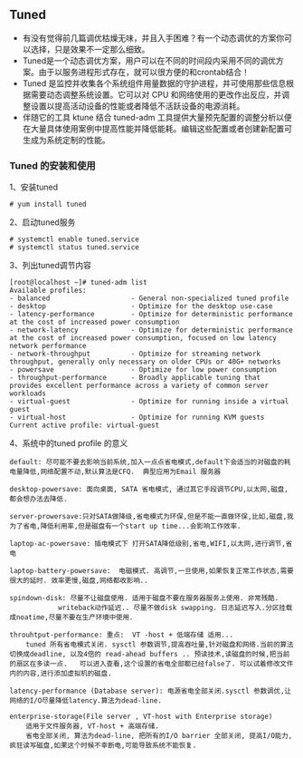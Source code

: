 ## Tuned 
* 有没有觉得前几篇调优枯燥无味，并且入手困难？有一个动态调优的方案你可以选择，只是效果不一定那么细致。
* Tuned是一个动态调优方案，用户可以在不同的时间段内采用不同的调优方案。由于以服务进程形式存在，就可以很方便的和crontab结合！
* Tuned 是监控并收集各个系统组件用量数据的守护进程，并可使用那些信息根据需要动态调整系统设置。它可以对 CPU 和网络使用的更改作出反应，并调整设置以提高活动设备的性能或者降低不活跃设备的电源消耗。
* 伴随它的工具 ktune 结合 tuned-adm 工具提供大量预先配置的调整分析以便在大量具体使用案例中提高性能并降低能耗。编辑这些配置或者创建新配置可生成为系统定制的性能。

### Tuned 的安装和使用

1、安装tuned

    # yum install tuned

2、启动tuned服务

    # systemctl enable tuned.service
    # systemctl status tuned.service

3、列出tuned调节内容

    [root@localhost ~]# tuned-adm list
    Available profiles:
    - balanced                    - General non-specialized tuned profile
    - desktop                     - Optimize for the desktop use-case
    - latency-performance         - Optimize for deterministic performance at the cost of increased power consumption
    - network-latency             - Optimize for deterministic performance at the cost of increased power consumption, focused on low latency network performance
    - network-throughput          - Optimize for streaming network throughput, generally only necessary on older CPUs or 40G+ networks
    - powersave                   - Optimize for low power consumption
    - throughput-performance      - Broadly applicable tuning that provides excellent performance across a variety of common server workloads
    - virtual-guest               - Optimize for running inside a virtual guest
    - virtual-host                - Optimize for running KVM guests
    Current active profile: virtual-guest

4、系统中的tuned profile 的意义

    default: 尽可能不要去影响当前系统,加入一点点省电模式,default下会适当的对磁盘的耗电量降低,网络配置不动,默认算法是CFQ.  典型应用为Email 服务器

    desktop-powersave: 面向桌面, SATA 省电模式, 通过其它手段调节CPU,以太网,磁盘,都会想办法去降低.

    server-prowersave:只对SATA做降级,省电模式为环保,但是不能一直做环保,比如,磁盘,我为了省电,降低利用率,但是磁盘有一个start up time...会影响工作效率.

    laptop-ac-powersave: 插电模式下 打开SATA降低级别,省电,WIFI,以太网,进行调节,省电

    laptop-battery-powersave:  电磁模式. 高调节,一旦使用,如果恢复正常工作状态,需要很大的延时. 效率更慢,磁盘,网络都收影响..

    spindown-disk: 尽量不让磁盘使用. 适用于磁盘不要在服务器服务上使用. 非常残酷.
                writeback动作延迟.. 尽量不做disk swapping. 日志延迟写入.分区挂载成noatime,尽量不要在生产环境中使用.

    throuhtput-performance: 重点:  VT -host + 低端存储 适用...
        tuned 所有省电模式关闭. sysctl 参数调节,提高吞吐量,针对磁盘和网络.当前的算法切换成deadline, 以及4倍的 read-ahead buffers .. 预读技术,读磁盘的时候,把当前的扇区在多读一点.   可以进入查看,这个设置的省电全部都已经false了. 可以试着修改文件内的内容,进行添加虚拟机的磁盘.

    latency-performance (Database server): 电源省电全部关闭.sysctl 参数调优,让网络的I/O尽量降低latency.算法为dead-line.

    enterprise-storage(File server , VT-host with Enterprise storage)
        适用于文件服务器, VT-host + 高端存储.
        省电全部关闭, 算法为dead-line, 把所有的I/O barrier 全部关闭, 提高I/O能力,疯狂读写磁盘,如果这个时候不幸断电,可能导致系统不能恢复.